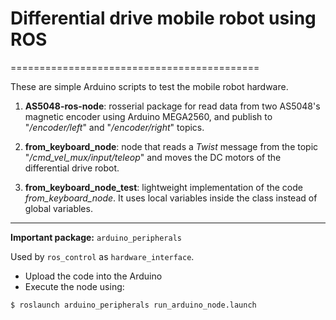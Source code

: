 # Differential drive mobile robot using ROS
===========================================

These are simple Arduino scripts to test the mobile robot hardware.

1) **AS5048-ros-node**: rosserial package for read data from two AS5048's magnetic encoder using Arduino MEGA2560, and publish to "_/encoder/left_" and "_/encoder/right_" topics.

2) **from_keyboard_node**: node that reads a _Twist_ message from the topic "_/cmd_vel_mux/input/teleop_" and moves the DC motors of the differential drive robot.

3) **from_keyboard_node_test**: lightweight implementation of the code _from_keyboard_node_. It uses local variables inside the class instead of global variables.

---

**Important package:** `arduino_peripherals`

Used by `ros_control` as `hardware_interface`.

- Upload the code into the Arduino
- Execute the node using:

```bash
$ roslaunch arduino_peripherals run_arduino_node.launch
```
